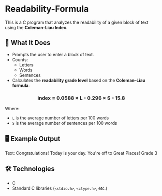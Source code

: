 # Readability-Formula

This is a C program that analyzes the readability of a given block of text using the **Coleman–Liau Index**.

## 🧠 What It Does

- Prompts the user to enter a block of text.
- Counts:
  - Letters
  - Words
  - Sentences
- Calculates the **readability grade level** based on the **Coleman–Liau formula**:
  
<h3 align="center"><strong>index = 0.0588 × L - 0.296 × S - 15.8</strong></h3>

Where:

- `L` is the average number of letters per 100 words  
- `S` is the average number of sentences per 100 words

## 🖥️ Example Output

Text: Congratulations! Today is your day. You're off to Great Places!
Grade 3

## 🛠️ Technologies

- C
- Standard C libraries (`<stdio.h>`, `<ctype.h>`, etc.)
